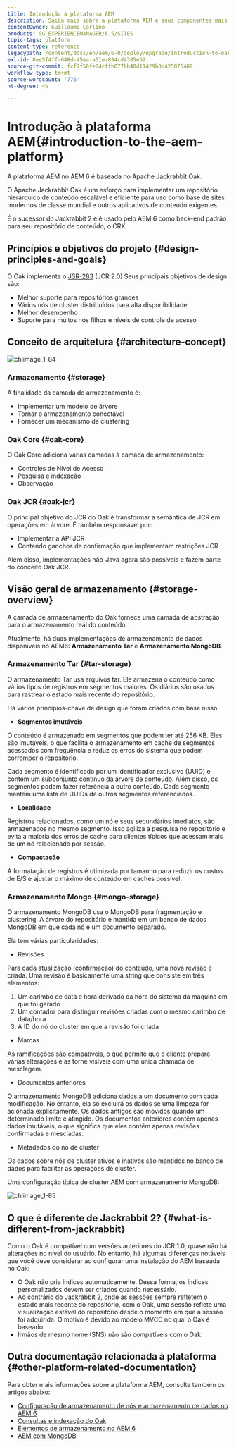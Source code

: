 ```yaml
---
title: Introdução à plataforma AEM
description: Saiba mais sobre a plataforma AEM e seus componentes mais importantes, incluindo a instalação e implantação do Adobe Experience Manager 6.5, bem como sua arquitetura, incluindo a implantação na nuvem do Adobe Managed Services.
contentOwner: Guillaume Carlino
products: SG_EXPERIENCEMANAGER/6.5/SITES
topic-tags: platform
content-type: reference
legacypath: /content/docs/en/aem/6-0/deploy/upgrade/introduction-to-oak
exl-id: 8ee5f4ff-648d-45ea-a51e-894cd4385e62
source-git-commit: fcf7f56fe04cffb077bb40d11429b0c425876489
workflow-type: tm+mt
source-wordcount: '776'
ht-degree: 4%

---
```



# Introdução à plataforma AEM{#introduction-to-the-aem-platform}

A plataforma AEM no AEM 6 é baseada no Apache Jackrabbit Oak.

O Apache Jackrabbit Oak é um esforço para implementar um repositório hierárquico de conteúdo escalável e eficiente para uso como base de sites modernos de classe mundial e outros aplicativos de conteúdo exigentes.

É o sucessor do Jackrabbit 2 e é usado pelo AEM 6 como back-end padrão para seu repositório de conteúdo, o CRX.

## Princípios e objetivos do projeto {#design-principles-and-goals}

O Oak implementa o [JSR-283](https://jcp.org/en/jsr/detail?id=283) (JCR 2.0) Seus principais objetivos de design são:

* Melhor suporte para repositórios grandes
* Vários nós de cluster distribuídos para alta disponibilidade
* Melhor desempenho
* Suporte para muitos nós filhos e níveis de controle de acesso

## Conceito de arquitetura {#architecture-concept}

![chlimage_1-84](assets/chlimage_1-84.png)

### Armazenamento {#storage}

A finalidade da camada de armazenamento é:

* Implementar um modelo de árvore
* Tornar o armazenamento conectável
* Fornecer um mecanismo de clustering

### Oak Core {#oak-core}

O Oak Core adiciona várias camadas à camada de armazenamento:

* Controles de Nível de Acesso
* Pesquisa e indexação
* Observação

### Oak JCR {#oak-jcr}

O principal objetivo do JCR do Oak é transformar a semântica de JCR em operações em árvore. É também responsável por:

* Implementar a API JCR
* Contendo ganchos de confirmação que implementam restrições JCR

Além disso, implementações não-Java agora são possíveis e fazem parte do conceito Oak JCR.

## Visão geral de armazenamento {#storage-overview}

A camada de armazenamento do Oak fornece uma camada de abstração para o armazenamento real do conteúdo.

Atualmente, há duas implementações de armazenamento de dados disponíveis no AEM6: **Armazenamento Tar** e **Armazenamento MongoDB**.

### Armazenamento Tar {#tar-storage}

O armazenamento Tar usa arquivos tar. Ele armazena o conteúdo como vários tipos de registros em segmentos maiores. Os diários são usados para rastrear o estado mais recente do repositório.

Há vários princípios-chave de design que foram criados com base nisso:

* **Segmentos imutáveis**

O conteúdo é armazenado em segmentos que podem ter até 256 KB. Eles são imutáveis, o que facilita o armazenamento em cache de segmentos acessados com frequência e reduz os erros do sistema que podem corromper o repositório.

Cada segmento é identificado por um identificador exclusivo (UUID) e contém um subconjunto contínuo da árvore de conteúdo. Além disso, os segmentos podem fazer referência a outro conteúdo. Cada segmento mantém uma lista de UUIDs de outros segmentos referenciados.

* **Localidade**

Registros relacionados, como um nó e seus secundários imediatos, são armazenados no mesmo segmento. Isso agiliza a pesquisa no repositório e evita a maioria dos erros de cache para clientes típicos que acessam mais de um nó relacionado por sessão.

* **Compactação**

A formatação de registros é otimizada por tamanho para reduzir os custos de E/S e ajustar o máximo de conteúdo em caches possível.

### Armazenamento Mongo {#mongo-storage}

O armazenamento MongoDB usa o MongoDB para fragmentação e clustering. A árvore do repositório é mantida em um banco de dados MongoDB em que cada nó é um documento separado.

Ela tem várias particularidades:

* Revisões

Para cada atualização (confirmação) do conteúdo, uma nova revisão é criada. Uma revisão é basicamente uma string que consiste em três elementos:

1. Um carimbo de data e hora derivado da hora do sistema da máquina em que foi gerado
1. Um contador para distinguir revisões criadas com o mesmo carimbo de data/hora
1. A ID do nó do cluster em que a revisão foi criada

* Marcas

As ramificações são compatíveis, o que permite que o cliente prepare várias alterações e as torne visíveis com uma única chamada de mesclagem.

* Documentos anteriores

O armazenamento MongoDB adiciona dados a um documento com cada modificação. No entanto, ela só excluirá os dados se uma limpeza for acionada explicitamente. Os dados antigos são movidos quando um determinado limite é atingido. Os documentos anteriores contêm apenas dados imutáveis, o que significa que eles contêm apenas revisões confirmadas e mescladas.

* Metadados do nó de cluster

Os dados sobre nós de cluster ativos e inativos são mantidos no banco de dados para facilitar as operações de cluster.

Uma configuração típica de cluster AEM com armazenamento MongoDB:

![chlimage_1-85](assets/chlimage_1-85.png)

## O que é diferente de Jackrabbit 2? {#what-is-different-from-jackrabbit}

Como o Oak é compatível com versões anteriores do JCR 1.0, quase não há alterações no nível do usuário. No entanto, há algumas diferenças notáveis que você deve considerar ao configurar uma instalação do AEM baseada no Oak:

* O Oak não cria índices automaticamente. Dessa forma, os índices personalizados devem ser criados quando necessário.
* Ao contrário do Jackrabbit 2, onde as sessões sempre refletem o estado mais recente do repositório, com o Oak, uma sessão reflete uma visualização estável do repositório desde o momento em que a sessão foi adquirida. O motivo é devido ao modelo MVCC no qual o Oak é baseado.
* Irmãos de mesmo nome (SNS) não são compatíveis com o Oak.

## Outra documentação relacionada à plataforma {#other-platform-related-documentation}

Para obter mais informações sobre a plataforma AEM, consulte também os artigos abaixo:

* [Configuração de armazenamento de nós e armazenamento de dados no AEM 6](/help/sites-deploying/data-store-config.md)
* [Consultas e indexação do Oak](/help/sites-deploying/queries-and-indexing.md)
* [Elementos de armazenamento no AEM 6](/help/sites-deploying/storage-elements-in-aem-6.md)
* [AEM com MongoDB](/help/sites-deploying/aem-with-mongodb.md)
